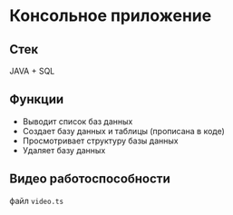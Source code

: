 # Консольное приложение
## Стек
JAVA + SQL

## Функции
* Выводит список баз данных
* Создает базу данных и таблицы (прописана в коде)
* Просмотривает структуру базы данных
* Удаляет базу данных

## Видео работоспособности
файл `video.ts`